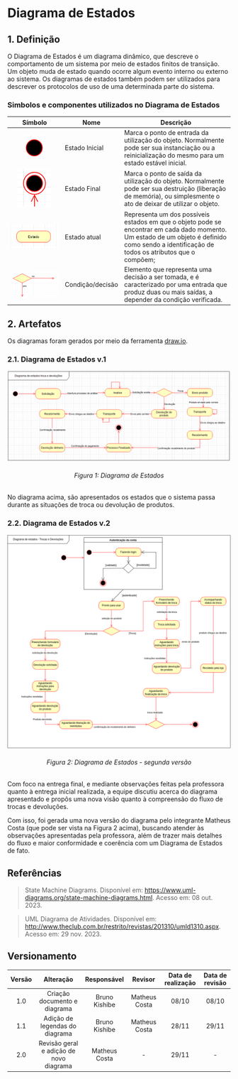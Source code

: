 # Diagrama de Estados

## 1. Definição

O Diagrama de Estados é um diagrama dinâmico, que descreve o comportamento de um sistema por meio de estados finitos de transição.
Um objeto muda de estado quando ocorre algum evento interno ou externo ao sistema. Os diagramas de estados também podem ser utilizados para descrever os protocolos de uso de uma determinada parte do sistema.

### Simbolos e componentes utilizados no Diagrama de Estados

|                                                   Símbolo                                                    | Nome                       | Descrição                                                                   |
| :----------------------------------------------------------------------------------------------------------: | -------------------------- | --------------------------------------------------------------------------- |
|   ![Estado Inicial](../Assets/modelagem/diagramaEstados/estado_inicial.png)     | Estado Inicial     | Marca o ponto de entrada da utilização do objeto. Normalmente pode ser sua instanciação ou a reinicialização do mesmo para um estado estável inicial.  |   
|   ![Estado Final](../Assets/modelagem/diagramaEstados/estado_final.png)     | Estado Final     | Marca o ponto de saída da utilização do objeto. Normalmente pode ser sua destruição (liberação de memória), ou simplesmente o ato de deixar de utilizar o objeto.  |  
|   ![Estado atual](../Assets/modelagem/diagramaEstados/estado.png)     | Estado atual   | Representa um dos possíveis estados em que o objeto pode se encontrar em cada dado momento. Um estado de um objeto é definido como sendo a identificação de todos os atributos que o compõem;  |  
|   ![Condition](../Assets/modelagem/diagramaEstados/condition.png)     | Condição/decisão   | Elemento que representa uma decisão a ser tomada, e é caracterizado por uma entrada que produz duas ou mais saídas, a depender da condição verificada. |  

## 2. Artefatos

Os diagramas foram gerados por meio da ferramenta [draw.io](https://app.diagrams.net/).
### 2.1. Diagrama de Estados v.1

![Diagrama de estados](../Assets/modelagem/diagramaEstados/diagrama_estados.png)
<h6 align = "center">Figura 1: Diagrama de Estados</h6>

No diagrama acima, são apresentados os estados que o sistema passa durante as situações de troca ou devolução de produtos.


### 2.2. Diagrama de Estados v.2

![Diagrama de estados](../Assets/modelagem/diagramaEstados/diagrama_estados_v2.png)
<h6 align = "center">Figura 2: Diagrama de Estados - segunda versão</h6>

Com foco na entrega final, e mediante observações feitas pela professora quanto à entrega inicial realizada, a equipe discutiu acerca do diagrama apresentado e propôs uma nova visão quanto à compreensão do fluxo de trocas e devoluções.

Com isso, foi gerada uma nova versão do diagrama pelo integrante Matheus Costa (que pode ser vista na Figura 2 acima), buscando atender às observações apresentadas pela professora, além de trazer mais detalhes do fluxo e maior conformidade e coerência com um Diagrama de Estados de fato.


## Referências

> State Machine Diagrams. Disponível em: https://www.uml-diagrams.org/state-machine-diagrams.html. Acesso em: 08 out. 2023.

> UML Diagrama de Atividades. Disponível em: http://www.theclub.com.br/restrito/revistas/201310/umld1310.aspx. Acesso em: 29 nov. 2023.


## Versionamento

| Versão |     Alteração     |  Responsável  | Revisor | Data de realização | Data de revisão 
| :----: | :---------------: | :-----------: | :-----: | :---: | :----:
|  1.0   | Criação documento e diagrama | Bruno Kishibe | Matheus Costa | 08/10 | 08/10
|  1.1   | Adição de legendas do diagrama | Bruno Kishibe | Matheus Costa | 28/11 | 29/11
|  2.0   | Revisão geral e adição de novo diagrama | Matheus Costa | - | 29/11 | -